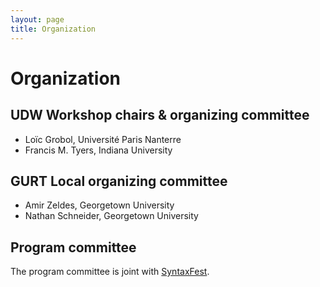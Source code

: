 ```yaml
---
layout: page
title: Organization
---
```


# Organization

## UDW Workshop chairs & organizing committee

- Loïc Grobol, Université Paris Nanterre
- Francis M. Tyers, Indiana University

## GURT Local organizing committee

- Amir Zeldes, Georgetown University
- Nathan Schneider, Georgetown University

## Program committee

The program committee is joint with [SyntaxFest](https://syntaxfest.github.io/).
